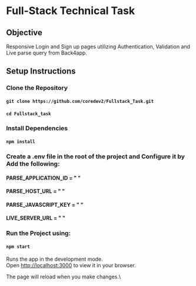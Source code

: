 # Full-Stack Technical Task

## Objective

Responsive Login and Sign up pages utilizing Authentication, Validation and Live parse query from Back4app.

## Setup Instructions

### Clone the Repository
#### `git clone https://github.com/coredev2/Fullstack_Task.git`
#### `cd Fullstack_task`

### Install Dependencies
#### `npm install`

### Create a .env file in the root of the project and Configure it by Add the following:
#### PARSE_APPLICATION_ID = " "
#### PARSE_HOST_URL = " "
#### PARSE_JAVASCRIPT_KEY = " "
#### LIVE_SERVER_URL = " "

### Run the Project using:
#### `npm start`

Runs the app in the development mode.\
Open [http://localhost:3000](http://localhost:3000) to view it in your browser.

The page will reload when you make changes.\
